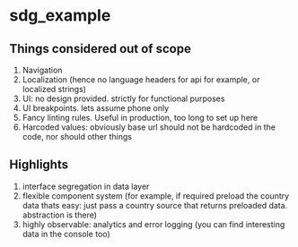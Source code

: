 # sdg_example

## Things considered out of scope
1. Navigation
2. Localization (hence no language headers for api for example, or localized strings)
3. UI: no design provided. strictly for functional purposes
4. UI breakpoints. lets assume phone only
5. Fancy linting rules. Useful in production, too long to set up here
6. Harcoded values: obviously base url should not be hardcoded in the code, nor should other things

## Highlights
1. interface segregation in data layer
2. flexible component system (for example, if required preload the country data thats easy: just pass a country source that returns preloaded data. abstraction is there)
3. highly observable: analytics and error logging (you can find interesting data in the console too)
